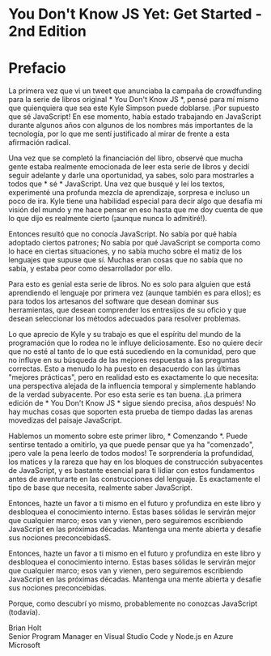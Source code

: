 # You Don't Know JS Yet: Get Started - 2nd Edition
# Prefacio

La primera vez que vi un tweet que anunciaba la campaña de crowdfunding para la serie de libros original * You Don't Know JS *, pensé para mí mismo que quienquiera que sea este Kyle Simpson puede doblarse. ¡Por supuesto que sé JavaScript! En ese momento, había estado trabajando en JavaScript durante algunos años con algunos de los nombres más importantes de la tecnología, por lo que me sentí justificado al mirar de frente a esta afirmación radical.

Una vez que se completó la financiación del libro, observé que mucha gente estaba realmente emocionada de leer esta serie de libros y decidí seguir adelante y darle una oportunidad, ya sabes, solo para mostrarles a todos que * sé * JavaScript. Una vez que busqué y leí los textos, experimenté una profunda mezcla de aprendizaje, sorpresa e incluso un poco de ira. Kyle tiene una habilidad especial para decir algo que desafía mi visión del mundo y me hace pensar en eso hasta que me doy cuenta de que lo que dijo es realmente cierto (¡aunque nunca lo admitiré!).

Entonces resultó que no conocía JavaScript. No sabía por qué había adoptado ciertos patrones; No sabía por qué JavaScript se comporta como lo hace en ciertas situaciones, y no sabía mucho sobre el matiz de los lenguajes que supuse que sí. Muchas eran cosas que no sabía que no sabía, y estaba peor como desarrollador por ello.

Para esto es genial esta serie de libros. No es solo para alguien que está aprendiendo el lenguaje por primera vez (aunque también es para ellos); es para todos los artesanos del software que desean dominar sus herramientas, que desean comprender los entresijos de su oficio y que desean seleccionar los métodos adecuados para resolver problemas.

Lo que aprecio de Kyle y su trabajo es que el espíritu del mundo de la programación que lo rodea no le influye deliciosamente. Eso no quiere decir que no esté al tanto de lo que está sucediendo en la comunidad, pero que no influye en su búsqueda de las mejores respuestas a las preguntas correctas. Esto a menudo lo ha puesto en desacuerdo con las últimas "mejores prácticas", pero en realidad esto es exactamente lo que necesita: una perspectiva alejada de la influencia temporal y simplemente hablando de la verdad subyacente. Por eso esta serie es tan buena. ¡La primera edición de * You Don't Know JS * sigue siendo precisa, años después! No hay muchas cosas que soporten esta prueba de tiempo dadas las arenas movedizas del paisaje JavaScript.

Hablemos un momento sobre este primer libro, * Comenzando *. Puede sentirse tentado a omitirlo, ya que puede pensar que ya ha "comenzado", ¡pero vale la pena leerlo de todos modos! Te sorprendería la profundidad, los matices y la rareza que hay en los bloques de construcción subyacentes de JavaScript, y es bastante esencial para ti lidiar con estos fundamentos antes de aventurarte en las construcciones del lenguaje. Es exactamente el tipo de base que necesita, realmente saber JavaScript.

Entonces, hazte un favor a ti mismo en el futuro y profundiza en este libro y desbloquea el conocimiento interno. Estas bases sólidas le servirán mejor que cualquier marco; esos van y vienen, pero seguiremos escribiendo JavaScript en las próximas décadas. Mantenga una mente abierta y desafíe sus nociones preconcebidasS.

Entonces, hazte un favor a ti mismo en el futuro y profundiza en este libro y desbloquea el conocimiento interno. Estas bases sólidas le servirán mejor que cualquier marco; esos van y vienen, pero seguiremos escribiendo JavaScript en las próximas décadas. Mantenga una mente abierta y desafíe sus nociones preconcebidas.


Porque, como descubrí yo mismo, probablemente no conozcas JavaScript (todavía).

Brian Holt <br>
Senior Program Manager en Visual Studio Code y Node.js en Azure <br>
Microsoft
